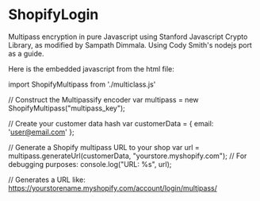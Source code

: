 # ShopifyLogin
Multipass encryption in pure Javascript using Stanford Javascript Crypto Library, as modified by Sampath Dimmala.
Using Cody Smith's nodejs port as a guide. 

Here is the embedded javascript from the html file:



  import ShopifyMultipass from './multiclass.js'
 
  // Construct the Multipassify encoder
  var multipass = new ShopifyMultipass("multipass_key");

  // Create your customer data hash
  var customerData = { email: 'user@email.com' };

  // Generate a Shopify multipass URL to your shop
  var url = multipass.generateUrl(customerData, "yourstore.myshopify.com");
  // For debugging purposes:
  console.log("URL: %s", url);


  // Generates a URL like:  https://yourstorename.myshopify.com/account/login/multipass/<MULTIPASS-TOKEN>


